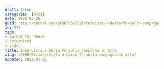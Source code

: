 ```yaml
---
draft: false
categories: [blog]
date: 2008-05-26
guid: http://cecere.xyz/2008/05/25/intervista-a-dario-fo-sulla-campagna-in-atto/
id: 978
tags:
- Europe for Peace
- intervista
- video
title: Intervista a Dario Fo sulla Campagna in atto
slug: /2008/05/intervista-a-dario-fo-sulla-campagna-in-atto/
updated: 2022-03-22
---
```


